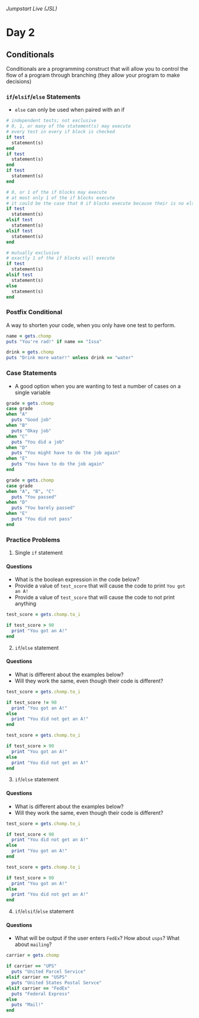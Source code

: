 _Jumpstart Live (JSL)_
# Day 2
## Conditionals

Conditionals are a programming construct that will allow you to control the flow of a program through branching (they allow your program to make decisions)

### `if`/`elsif`/`else` Statements
* `else` can only be used when paired with an if

```ruby
# independent tests; not exclusive
# 0, 1, or many of the statement(s) may execute
# every test in every if block is checked
if test
  statement(s)
end
if test
  statement(s)
end
if test
  statement(s)
end
```

```ruby
# 0, or 1 of the if blocks may execute
# at most only 1 of the if blocks execute
# it could be the case that 0 if blocks execute because their is no else
if test
  statement(s)
elsif test 
  statement(s)
elsif test
  statement(s)
end
```

```ruby
# mutually exclusive
# exactly 1 of the if blocks will execute
if test
  statement(s)
elsif test
  statement(s)
else
  statement(s)
end
```

### Postfix Conditional
A way to shorten your code, when you only have one test to perform.

```ruby
name = gets.chomp
puts "You're rad!" if name == "Issa" 
```

```ruby
drink = gets.chomp
puts "Drink more water!" unless drink == "water"
```

### Case Statements
* A good option when you are wanting to test a number of cases on a single variable

```ruby
grade = gets.chomp
case grade
when "A"
  puts "Good job"
when "B"
  puts "Okay job"
when "C"
  puts "You did a job"
when "D"
  puts "You might have to do the job again"
when "E"
  puts "You have to do the job again"
end
```

```ruby
grade = gets.chomp
case grade
when "A", "B", "C"
  puts "You passed"
when "D"
  puts "You barely passed"
when "E"
  puts "You did not pass"
end
```

### Practice Problems
1. Single `if` statement
  
  #### Questions
  * What is the boolean expression in the code below?
  * Provide a value of `test_score` that will cause the code to print `You got an A!`
  * Provide a value of `test_score` that will cause the code to not print anything

  ```ruby
  test_score = gets.chomp.to_i

  if test_score > 90
    print "You got an A!"
  end
  ```

2. `if`/`else` statement

  #### Questions
  * What is different about the examples below?
  * Will they work the same, even though their code is different?

  ```ruby
  test_score = gets.chomp.to_i

  if test_score != 90
    print "You got an A!"
  else
    print "You did not get an A!"
  end
  ```

  ```ruby
  test_score = gets.chomp.to_i

  if test_score > 90
    print "You got an A!"
  else
    print "You did not get an A!"
  end
  ```

3. `if`/`else` statement

  #### Questions
  * What is different about the examples below?
  * Will they work the same, even though their code is different?

  ```ruby
  test_score = gets.chomp.to_i

  if test_score < 90
    print "You did not get an A!"
  else
    print "You got an A!"
  end
  ```

  ```ruby
  test_score = gets.chomp.to_i

  if test_score > 90
    print "You got an A!"
  else
    print "You did not get an A!"
  end
  ```

4. `if`/`elsif`/`else` statement

  #### Questions
  * What will be output if the user enters `FedEx`? How about `usps`? What about `mailing`?

  ```ruby
  carrier = gets.chomp

  if carrier == "UPS"
    puts "United Parcel Service"
  elsif carrier == "USPS"
    puts "United States Postal Servce"
  elsif carrier == "FedEx"
    puts "Federal Express"
  else
    puts "Mail!"
  end
  ```
